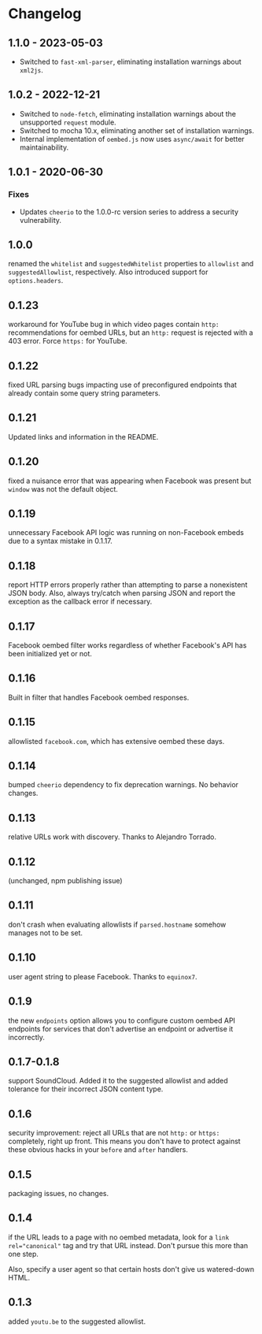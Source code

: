 # Changelog

## 1.1.0 - 2023-05-03

- Switched to `fast-xml-parser`, eliminating installation warnings about `xml2js`.

## 1.0.2 - 2022-12-21

- Switched to `node-fetch`, eliminating installation warnings about the unsupported `request` module.
- Switched to mocha 10.x, eliminating another set of installation warnings.
- Internal implementation of `oembed.js` now uses `async/await` for better maintainability.

## 1.0.1 - 2020-06-30

### Fixes

- Updates `cheerio` to the 1.0.0-rc version series to address a security vulnerability.

## 1.0.0
renamed the `whitelist` and `suggestedWhitelist` properties to `allowlist` and `suggestedAllowlist`, respectively. Also introduced support for `options.headers`.

## 0.1.23
workaround for YouTube bug in which video pages contain `http:` recommendations for oembed URLs, but an `http:` request is rejected with a 403 error. Force `https:` for YouTube.

## 0.1.22
fixed URL parsing bugs impacting use of preconfigured endpoints that already contain some query string parameters.

## 0.1.21
Updated links and information in the README.

## 0.1.20
fixed a nuisance error that was appearing when Facebook was present but `window` was not the default object.

## 0.1.19
unnecessary Facebook API logic was running on non-Facebook embeds due to a syntax mistake in 0.1.17.

## 0.1.18
report HTTP errors properly rather than attempting to parse a nonexistent JSON body. Also, always try/catch when parsing JSON and report the exception as the callback error if necessary.

## 0.1.17
Facebook oembed filter works regardless of whether Facebook's API has been initialized yet or not.

## 0.1.16
Built in filter that handles Facebook oembed responses.

## 0.1.15
allowlisted `facebook.com`, which has extensive oembed these days.

## 0.1.14
bumped `cheerio` dependency to fix deprecation warnings. No behavior changes.

## 0.1.13
relative URLs work with discovery. Thanks to Alejandro Torrado.

## 0.1.12
(unchanged, npm publishing issue)

## 0.1.11
don't crash when evaluating allowlists if `parsed.hostname` somehow manages not to be set.

## 0.1.10
user agent string to please Facebook. Thanks to `equinox7`.

## 0.1.9
the new `endpoints` option allows you to configure custom oembed API endpoints for services that don't advertise an endpoint or advertise it incorrectly.

## 0.1.7-0.1.8
support SoundCloud. Added it to the suggested allowlist and added tolerance for their incorrect JSON content type.

## 0.1.6
security improvement:
reject all URLs that are not `http:` or `https:` completely, right up front. This means you don't have to protect against these obvious hacks in your `before` and `after` handlers.

## 0.1.5
packaging issues, no changes.

## 0.1.4
if the URL leads to a page with no oembed metadata, look for a `link rel="canonical"` tag and try that URL instead. Don't pursue this more than one step.

Also, specify a user agent so that certain hosts don't give us watered-down HTML.

## 0.1.3
added `youtu.be` to the suggested allowlist.
